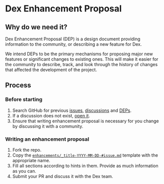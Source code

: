 # Dex Enhancement Proposal

## Why do we need it?

Dex Enhancement Proposal (DEP) is a design document providing information to the community, or describing a new feature for Dex.

We intend DEPs to be the primary mechanisms for proposing major new features or significant changes to existing ones.
This will make it easier for the community to describe, track, and look through the history of changes that affected the development of the project.

## Process

### Before starting
1. Search GitHub for previous [issues](https://github.com/dexidp/dex/issues), [discussions](https://github.com/dexidp/dex/discussions) and [DEPs](https://github.com/dexidp/dex/tree/master/enhancements).
2. If a discussion does not exist, [open it](https://github.com/dexidp/dex/discussions/new?category=Ideas).
3. Ensure that writing enhancement proposal is necessary for you change by discussing it with a community.

### Writing an enhancement proposal

1. Fork the repo.
2. Copy the [`enhancements/_title-YYYY-MM-DD-#issue.md`](enhancements/_title-YYYY-MM-DD-#issue.md) template with the appropriate
   name.
3. Fill all sections according to hints in them. Provide as much information as you can.
4. Submit your PR and discuss it with the Dex team.
